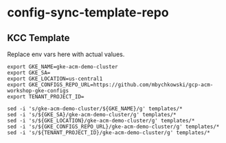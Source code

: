 # config-sync-template-repo

## KCC Template

Replace env vars here with actual values.

```
export GKE_NAME=gke-acm-demo-cluster
export GKE_SA=
export GKE_LOCATION=us-central1
export GKE_CONFIGS_REPO_URL=https://github.com/mbychkowski/gcp-acm-workshop-gke-configs
export TENANT_PROJECT_ID=
```

```
sed -i 's/gke-acm-demo-cluster/${GKE_NAME}/g' templates/*
sed -i 's/${GKE_SA}/gke-acm-demo-cluster/g' templates/*
sed -i 's/${GKE_LOCATION}/gke-acm-demo-cluster/g' templates/*
sed -i 's/${GKE_CONFIGS_REPO_URL}/gke-acm-demo-cluster/g' templates/*
sed -i 's/${TENANT_PROJECT_ID}/gke-acm-demo-cluster/g' templates/*
```

